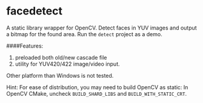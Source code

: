 facedetect
==========

A static library wrapper for OpenCV. Detect faces in YUV images and output a bitmap for the found area.
Run the `detect` project as a demo.

####Features:

1.  preloaded both old/new cascade file
2.  utility for YUV420/422 image/video input.

Other platform than Windows is not tested.


Hint:
For ease of distribution, you may need to build OpenCV as static:
In OpenCV CMake, uncheck `BUILD_SHARD_LIBS` and `BUILD_WITH_STATIC_CRT`.
